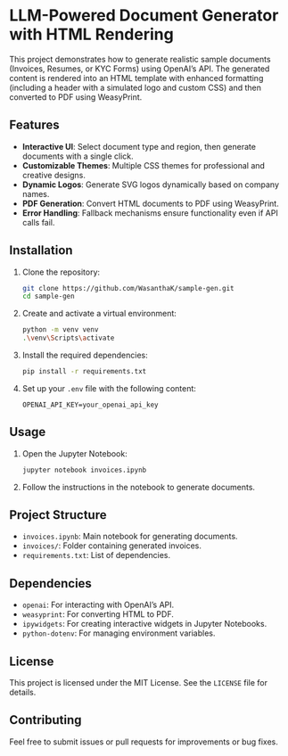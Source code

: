 # LLM-Powered Document Generator with HTML Rendering

This project demonstrates how to generate realistic sample documents (Invoices, Resumes, or KYC Forms) using OpenAI’s API. The generated content is rendered into an HTML template with enhanced formatting (including a header with a simulated logo and custom CSS) and then converted to PDF using WeasyPrint.

## Features
- **Interactive UI**: Select document type and region, then generate documents with a single click.
- **Customizable Themes**: Multiple CSS themes for professional and creative designs.
- **Dynamic Logos**: Generate SVG logos dynamically based on company names.
- **PDF Generation**: Convert HTML documents to PDF using WeasyPrint.
- **Error Handling**: Fallback mechanisms ensure functionality even if API calls fail.

## Installation

1. Clone the repository:
   ```bash
   git clone https://github.com/WasanthaK/sample-gen.git
   cd sample-gen
   ```

2. Create and activate a virtual environment:
   ```bash
   python -m venv venv
   .\venv\Scripts\activate
   ```

3. Install the required dependencies:
   ```bash
   pip install -r requirements.txt
   ```

4. Set up your `.env` file with the following content:
   ```env
   OPENAI_API_KEY=your_openai_api_key
   ```

## Usage

1. Open the Jupyter Notebook:
   ```bash
   jupyter notebook invoices.ipynb
   ```

2. Follow the instructions in the notebook to generate documents.

## Project Structure
- `invoices.ipynb`: Main notebook for generating documents.
- `invoices/`: Folder containing generated invoices.
- `requirements.txt`: List of dependencies.

## Dependencies
- `openai`: For interacting with OpenAI’s API.
- `weasyprint`: For converting HTML to PDF.
- `ipywidgets`: For creating interactive widgets in Jupyter Notebooks.
- `python-dotenv`: For managing environment variables.

## License
This project is licensed under the MIT License. See the `LICENSE` file for details.

## Contributing
Feel free to submit issues or pull requests for improvements or bug fixes.